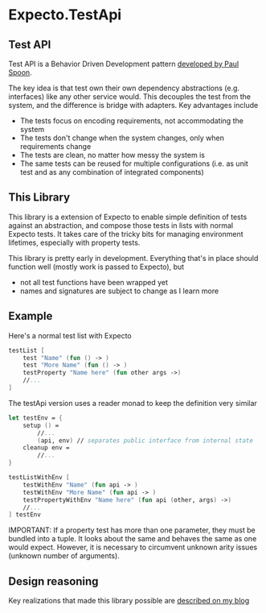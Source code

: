 # Expecto.TestApi

## Test API
Test API is a Behavior Driven Development pattern [developed by Paul Spoon](https://codewithspoon.com/2019/12/stop-corrupting-yourself-test-against-abstractions/).

The key idea is that test own their own dependency abstractions (e.g. interfaces) like any other service would. This decouples the test from the system, and the difference is bridge with adapters. Key advantages include
- The tests focus on encoding requirements, not accommodating the system
- The tests don't change when the system changes, only when requirements change
- The tests are clean, no matter how messy the system is
- The same tests can be reused for multiple configurations (i.e. as unit test and as any combination of integrated components)

## This Library

This library is a extension of Expecto to enable simple definition of tests against an abstraction, and compose those tests in lists with normal Expecto tests. It takes care of the tricky bits for managing environment lifetimes, especially with property tests.

This library is pretty early in development. Everything that's in place should function well (mostly work is passed to Expecto), but
- not all test functions have been wrapped yet
- names and signatures are subject to change as I learn more

## Example

Here's a normal test list with Expecto

```fs
testList [
    test "Name" (fun () -> )
    test "More Name" (fun () -> )
    testProperty "Name here" (fun other args ->)
    //...
]
```

The testApi version uses a reader monad to keep the definition very similar
```fs
let testEnv = {
    setup () = 
        //...
        (api, env) // separates public interface from internal state
    cleanup env = 
        //...
}

testListWithEnv [
    testWithEnv "Name" (fun api -> )
    testWithEnv "More Name" (fun api -> )
    testPropertyWithEnv "Name here" (fun api (other, args) ->)
    //...
] testEnv
```

IMPORTANT: If a property test has more than one parameter, they must be bundled into a tuple. It looks about the same and behaves the same as one would expect. However, it is necessary to circumvent unknown arity issues (unknown number of arguments).

## Design reasoning
Key realizations that made this library possible are [described on my blog](https://spencerfarley.com/2021/10/08/testapi-in-fsharp-revised/)
